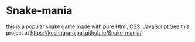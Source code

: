 # Snake-mania
this is a popular snake game made with pure Html, CSS, JavaScript
See this project at https://kushagrarajpal.github.io/Snake-mania/
